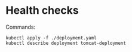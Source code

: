 # Health checks

Commands:
```
kubectl apply -f ./deployment.yaml
kubectl describe deployment tomcat-deployment
```
